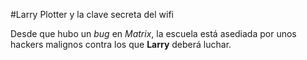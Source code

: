 #Larry Plotter y la clave secreta del wifi

Desde que hubo un *bug* en *Matrix*, la escuela está asediada por unos hackers malignos
contra los que  **Larry** deberá luchar.


